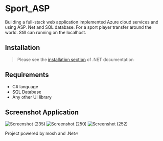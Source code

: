 # Sport_ASP

Building a full-stack web application implemented Azure cloud services and using ASP. Net and SQL database. For a sport player transfer around the world. Still can running on the localhost.

## Installation
> Please see the [installation section](https://dotnet.microsoft.com/)
of .NET documentation

## Requirements
-  C# language
-  SQL Database
-  Any other UI library

## Screenshot Application
![Screenshot (235)](https://user-images.githubusercontent.com/42229194/60768139-9b03ff80-a0eb-11e9-95c5-a161139fbc2c.png)
![Screenshot (250)](https://user-images.githubusercontent.com/42229194/60768144-ace5a280-a0eb-11e9-83e6-a9e647192213.png)
![Screenshot (252)](https://user-images.githubusercontent.com/42229194/60768146-b4a54700-a0eb-11e9-931d-676bd627a0fc.png)

Project powered by mosh and .Net🔥
